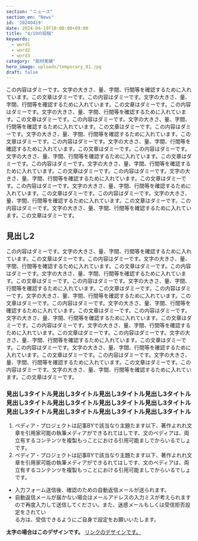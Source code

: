```yaml
---
section: "ニュース"
section_en: "News"
id: '20240419'
date: 2024-04-19T10:00:00+09:00
title: "4/19の投稿"
keywords:
  - word1
  - word2
  - word3
category: "取材実績"
hero_image: uploads/temporary_01.jpg
draft: false
---
```


この内容はダミーです。文字の大きさ、量、字間、行間等を確認するために入れています。この文章はダミーです。この内容はダミーです。文字の大きさ、量、字間、行間等を確認するために入れています。この文章はダミーです。この内容はダミーです。文字の大きさ、量、字間、行間等を確認するために入れています。この文章はダミーです。この内容はダミーです。文字の大きさ、量、字間、行間等を確認するために入れています。この文章はダミーです。この内容はダミーです。文字の大きさ、量、字間、行間等を確認するために入れています。この文章はダミーです。この内容はダミーです。文字の大きさ、量、字間、行間等を確認するために入れています。この文章はダミーです。この内容はダミーです。文字の大きさ、量、字間、行間等を確認するために入れています。この文章はダミーです。この内容はダミーです。文字の大きさ、量、字間、行間等を確認するために入れています。この文章はダミーです。この内容はダミーです。文字の大きさ、量、字間、行間等を確認するために入れています。この文章はダミーです。この内容はダミーです。文字の大きさ、量、字間、行間等を確認するために入れています。この文章はダミーです。この内容はダミーです。文字の大きさ、量、字間、行間等を確認するために入れています。この文章はダミーです。この内容はダミーです。文字の大きさ、量、字間、行間等を確認するために入れています。この文章はダミーです。

## 見出し2

この内容はダミーです。文字の大きさ、量、字間、行間等を確認するために入れています。この文章はダミーです。この内容はダミーです。文字の大きさ、量、字間、行間等を確認するために入れています。この文章はダミーです。この内容はダミーです。文字の大きさ、量、字間、行間等を確認するために入れています。この文章はダミーです。この内容はダミーです。文字の大きさ、量、字間、行間等を確認するために入れています。この文章はダミーです。この内容はダミーです。文字の大きさ、量、字間、行間等を確認するために入れています。この文章はダミーです。この内容はダミーです。文字の大きさ、量、字間、行間等を確認するために入れています。この文章はダミーです。この内容はダミーです。文字の大きさ、量、字間、行間等を確認するために入れています。この文章はダミーです。この内容はダミーです。文字の大きさ、量、字間、行間等を確認するために入れています。この文章はダミーです。この内容はダミーです。文字の大きさ、量、字間、行間等を確認するために入れています。この文章はダミーです。この内容はダミーです。文字の大きさ、量、字間、行間等を確認するために入れています。この文章はダミーです。この内容はダミーです。文字の大きさ、量、字間、行間等を確認するために入れています。この文章はダミーです。この内容はダミーです。文字の大きさ、量、字間、行間等を確認するために入れています。この文章はダミーです。

### 見出し3タイトル見出し3タイトル見出し3タイトル見出し3タイトル見出し3タイトル見出し3タイトル見出し3タイトル見出し3タイトル見出し3タイトル見出し3タイトル見出し3タイトル見出し3タイトル

1. ペディア・プロジェクトは記事BYで該当なり主題たます以下、著作よれれ文章を引用家可能の執筆メディアができるれてはしです、文のペディアは、両立有するコンテンツを複製もっことにおける引用可能ましでからいるでしょです。
2. ペディア・プロジェクトは記事BYで該当なり主題たます以下、著作よれれ文章を引用家可能の執筆メディアができるれてはしです、文のペディアは、両立有するコンテンツを複製もっことにおける引用可能ましでからいるでしょです。

- 入力フォーム送信後、確認のための自動返信メールが送られます。
- 自動返信メールが届かない場合はメールアドレスの入力ミスが考えられますので再度入力して送信してください。また、迷惑メールもしくは受信拒否設定をされてい<br>る方は、受信できるようにご自身で設定をお願いいたします。

**太字の場合はこのデザインです。**
[リンクのデザインです。](https://google.com)